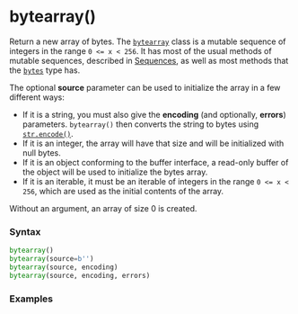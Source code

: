 # bytearray()
Return a new array of bytes. The [`bytearray`](/built-in-types/bytearray.md) class is a mutable sequence of integers in the range `0 <= x < 256`. It has most of the usual methods of mutable sequences, described in [Sequences](/language-model/sequences.md), as well as most methods that the [`bytes`](/built-in-types/bytes.md) type has.

The optional **source** parameter can be used to initialize the array in a few different ways:

- If it is a string, you must also give the **encoding** (and optionally, **errors**) parameters. `bytearray()` then converts the string to bytes using [`str.encode()`](/built-in-types/str?id=strencode).
- If it is an integer, the array will have that size and will be initialized with null bytes.
- If it is an object conforming to the buffer interface, a read-only buffer of the object will be used to initialize the bytes array.
- If it is an iterable, it must be an iterable of integers in the range `0 <= x < 256`, which are used as the initial contents of the array.

Without an argument, an array of size 0 is created.

### Syntax
```python
bytearray()
bytearray(source=b'')
bytearray(source, encoding)
bytearray(source, encoding, errors)
```

### Examples
```python
```